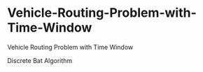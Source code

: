 # Vehicle-Routing-Problem-with-Time-Window
Vehicle Routing Problem with Time Window

Discrete Bat Algorithm
